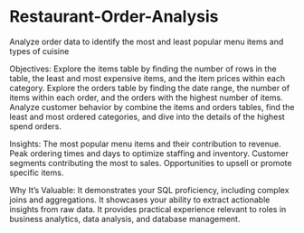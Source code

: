 # Restaurant-Order-Analysis
Analyze order data to identify the most and least popular menu items and types of cuisine


Objectives:
Explore the items table by finding the number of rows in the table, the least and most expensive items, and the item prices within each category.
Explore the orders table by finding the date range, the number of items within each order, and the orders with the highest number of items.
Analyze customer behavior by combine the items and orders tables, find the least and most ordered categories, and dive into the details of the highest spend orders.

Insights:
The most popular menu items and their contribution to revenue.
Peak ordering times and days to optimize staffing and inventory.
Customer segments contributing the most to sales.
Opportunities to upsell or promote specific items.

Why It’s Valuable:
It demonstrates your SQL proficiency, including complex joins and aggregations.
It showcases your ability to extract actionable insights from raw data.
It provides practical experience relevant to roles in business analytics, data analysis, and database management.






